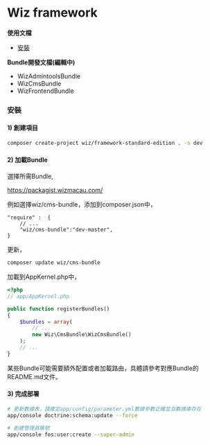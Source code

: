 Wiz framework
===================

**使用文檔**

* [安裝](#installation)

**Bundle開發文檔(編輯中)**

* WizAdmintoolsBundle
* WizCmsBundle
* WizFrontendBundle

<a name="installation"></a>

### 安裝

#### 1) 創建項目

```bash
composer create-project wiz/framework-standard-edition . -s dev
```

#### 2) 加載Bundle

選擇所需Bundle,

https://packagist.wizmacau.com/

例如選擇wiz/cms-bundle，添加到composer.json中，

    "require" :  {
        // ...
        "wiz/cms-bundle":"dev-master",
    }

更新，

```bash
composer update wiz/cms-bundle
```

加載到AppKernel.php中，

``` php
<?php
// app/AppKernel.php

public function registerBundles()
{
    $bundles = array(
        // ...
        new Wiz\CmsBundle\WizCmsBundle()
    );
    // ...
}
```

某些Bundle可能需要額外配置或者加載路由，具體請參考對應Bundle的README.md文件。

#### 3) 完成部署

```bash
# 更新數據表，請確定app/config/parameter.yml數據參數正確並且數據庫存在
app/console doctrine:schema:update --force

# 創建管理員賬號
app/console fos:user:create --super-admin
```

